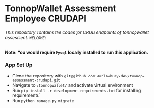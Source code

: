 # TonnopWallet Assessment Employee CRUDAPI

###### This repository contains the codes for CRUD endpoints of tonnopwallet assesment. `WELCOME!`

#### Note: You would require `Mysql` locally installed to run this application.

### App Set Up

- Clone the repository with `git@github.com:Horlawhumy-dev/tonnop-assessment-crudapi.git`
- Navigate to `/tonnopwallet/` and activate virtual environment
- Run `pip install -r development-requirements.txt` for installing requirements`
- Run `python manage.py migrate`
